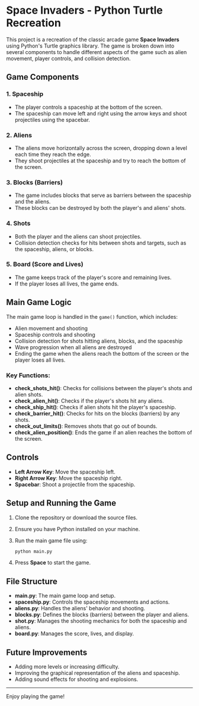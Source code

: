 # Space Invaders - Python Turtle Recreation

This project is a recreation of the classic arcade game **Space Invaders** using Python's Turtle graphics library. The game is broken down into several components to handle different aspects of the game such as alien movement, player controls, and collision detection.

## Game Components

### 1. **Spaceship**
- The player controls a spaceship at the bottom of the screen.
- The spaceship can move left and right using the arrow keys and shoot projectiles using the spacebar.

### 2. **Aliens**
- The aliens move horizontally across the screen, dropping down a level each time they reach the edge.
- They shoot projectiles at the spaceship and try to reach the bottom of the screen.

### 3. **Blocks (Barriers)**
- The game includes blocks that serve as barriers between the spaceship and the aliens.
- These blocks can be destroyed by both the player's and aliens' shots.

### 4. **Shots**
- Both the player and the aliens can shoot projectiles.
- Collision detection checks for hits between shots and targets, such as the spaceship, aliens, or blocks.

### 5. **Board (Score and Lives)**
- The game keeps track of the player's score and remaining lives.
- If the player loses all lives, the game ends.

## Main Game Logic

The main game loop is handled in the `game()` function, which includes:
- Alien movement and shooting
- Spaceship controls and shooting
- Collision detection for shots hitting aliens, blocks, and the spaceship
- Wave progression when all aliens are destroyed
- Ending the game when the aliens reach the bottom of the screen or the player loses all lives.

### Key Functions:
- **check_shots_hit()**: Checks for collisions between the player's shots and alien shots.
- **check_alien_hit()**: Checks if the player's shots hit any aliens.
- **check_ship_hit()**: Checks if alien shots hit the player's spaceship.
- **check_barrier_hit()**: Checks for hits on the blocks (barriers) by any shots.
- **check_out_limits()**: Removes shots that go out of bounds.
- **check_alien_position()**: Ends the game if an alien reaches the bottom of the screen.

## Controls

- **Left Arrow Key**: Move the spaceship left.
- **Right Arrow Key**: Move the spaceship right.
- **Spacebar**: Shoot a projectile from the spaceship.

## Setup and Running the Game

1. Clone the repository or download the source files.
2. Ensure you have Python installed on your machine.
3. Run the main game file using:

    ```bash
    python main.py
    ```

4. Press **Space** to start the game.

## File Structure

- **main.py**: The main game loop and setup.
- **spaceship.py**: Controls the spaceship movements and actions.
- **aliens.py**: Handles the aliens' behavior and shooting.
- **blocks.py**: Defines the blocks (barriers) between the player and aliens.
- **shot.py**: Manages the shooting mechanics for both the spaceship and aliens.
- **board.py**: Manages the score, lives, and display.

## Future Improvements

- Adding more levels or increasing difficulty.
- Improving the graphical representation of the aliens and spaceship.
- Adding sound effects for shooting and explosions.

---

Enjoy playing the game!
